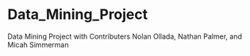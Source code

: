 # Data_Mining_Project
Data Mining Project with Contributers Nolan Ollada, Nathan Palmer, and Micah Simmerman
